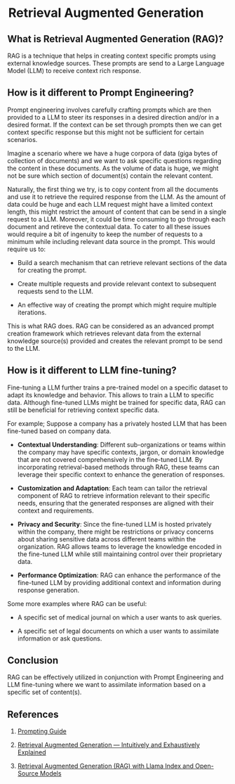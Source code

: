
#  Retrieval Augmented Generation

## What is Retrieval Augmented Generation (RAG)?

RAG is a technique that helps in creating context specific prompts using external knowledge sources. These prompts are send to a Large Language Model (LLM) to receive context rich response.

## How is it different to Prompt Engineering?

Prompt engineering involves carefully crafting prompts which are then provided to a LLM to steer its responses in a desired direction and/or in a desired format. If the context can be set through prompts then we can get context specific response but this might not be sufficient for certain scenarios.

Imagine a scenario where we have a huge corpora of data (giga bytes of collection of documents) and we want to ask specific questions regarding the content in these documents. As the volume of data is huge, we might not be sure which section of document(s) contain the relevant content.

Naturally, the first thing we try, is to copy content from all the documents and use it to retrieve the required response from the LLM. As the amount of data could be huge and each LLM request might have a limited context length, this might restrict the amount of content that can be send in a single request to a LLM. Moreover, it could be time consuming to go through each document and retireve the contextual data. To cater to all these issues would require a bit of ingenuity to keep the number of requests to a minimum while including relevant data source in the prompt. This would require us to:

* Build a search mechanism that can retrieve relevant sections of the data for creating the prompt.

* Create multiple requests and provide relevant context to subsequent requests send to the LLM.

* An effective way of creating the prompt which might require multiple iterations.

This is what RAG does. RAG can be considered as an advanced prompt creation framework which retrieves relevant data from the external knowledge source(s) provided and creates the relevant prompt to be send to the LLM.

## How is it different to LLM fine-tuning?

Fine-tuning a LLM further trains a pre-trained model on a specific dataset to adapt its knowledge and behavior. This allows to train a LLM to specific data. Although fine-tuned LLMs might be trained for specific data, RAG can still be beneficial for retrieving context specific data.

For example; Suppose a company has a privately hosted LLM that has been fine-tuned based on company data.

* **Contextual Understanding**: Different sub-organizations or teams within the company may have specific contexts, jargon, or domain knowledge that are not covered comprehensively in the fine-tuned LLM. By incorporating retrieval-based methods through RAG, these teams can leverage their specific context to enhance the generation of responses.

* **Customization and Adaptation**: Each team can tailor the retrieval component of RAG to retrieve information relevant to their specific needs, ensuring that the generated responses are aligned with their context and requirements.

* **Privacy and Security**: Since the fine-tuned LLM is hosted privately within the company, there might be restrictions or privacy concerns about sharing sensitive data across different teams within the organization. RAG allows teams to leverage the knowledge encoded in the fine-tuned LLM while still maintaining control over their proprietary data.

* **Performance Optimization**: RAG can enhance the performance of the fine-tuned LLM by providing additional context and information during response generation.

Some more examples where RAG can be useful:

* A specific set of medical journal on which a user wants to ask queries.

* A specific set of legal documents on which a user wants to assimilate information or ask questions.

## Conclusion

RAG can be effectively utilized in conjunction with Prompt Engineering and LLM fine-tuning where we want to assimilate information based on a specific set of content(s).

## References

1. [Prompting Guide](https://www.promptingguide.ai/)

1. [Retrieval Augmented Generation — Intuitively and Exhaustively Explained](https://towardsdatascience.com/retrieval-augmented-generation-intuitively-and-exhaustively-explain-6a39d6fe6fc9)

1. [Retrieval Augmented Generation (RAG) with Llama Index and Open-Source Models](https://christophergs.com/blog/ai-engineering-retrieval-augmented-generation-rag-llama-index)
